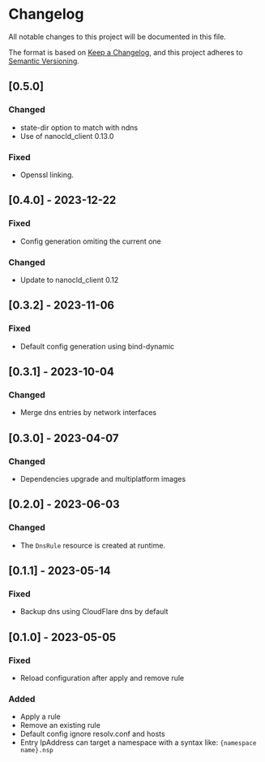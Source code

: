 # Changelog

All notable changes to this project will be documented in this file.

The format is based on [Keep a Changelog](https://keepachangelog.com/en/1.0.0/),
and this project adheres to [Semantic Versioning](https://semver.org/spec/v2.0.0.html).

## [0.5.0]

### Changed

- state-dir option to match with ndns
- Use of nanocld_client 0.13.0

### Fixed

- Openssl linking.

## [0.4.0] - 2023-12-22

### Fixed

- Config generation omiting the current one

### Changed

- Update to nanocld_client 0.12

## [0.3.2] - 2023-11-06

### Fixed

- Default config generation using bind-dynamic

## [0.3.1] - 2023-10-04

### Changed

- Merge dns entries by network interfaces

## [0.3.0] - 2023-04-07

### Changed

- Dependencies upgrade and multiplatform images

## [0.2.0] - 2023-06-03

### Changed

- The `DnsRule` resource is created at runtime.

## [0.1.1] - 2023-05-14

### Fixed

- Backup dns using CloudFlare dns by default

## [0.1.0] - 2023-05-05

### Fixed

- Reload configuration after apply and remove rule

### Added

- Apply a rule
- Remove an existing rule
- Default config ignore resolv.conf and hosts
- Entry IpAddress can target a namespace with a syntax like: `{namespace name}.nsp`
